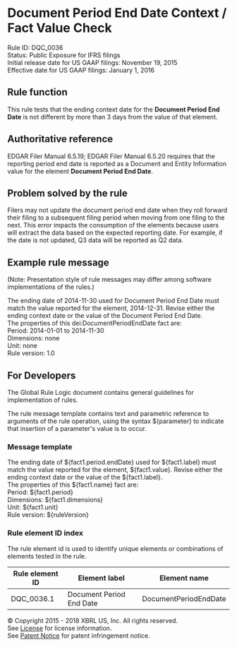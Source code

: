 # Document Period End Date Context / Fact Value Check
Rule ID: DQC_0036   
Status: Public Exposure for IFRS filings  
Initial release date for US GAAP filings: November 19, 2015  
Effective date for US GAAP filings: January 1, 2016

## Rule function

This rule tests that the ending context date for the **Document Period End Date** is not different by more than 3 days from the value of that element.

## Authoritative reference

EDGAR Filer Manual 6.5.19; EDGAR Filer Manual 6.5.20 requires that the reporting period end date is reported as a Document and Entity Information value for the element **Document Period End Date**.  

## Problem solved by the rule

Filers may not update the document period end date when they roll forward their filing to a subsequent filing period when moving from one filing to the next. This error impacts the consumption of the elements because users will extract the data based on the expected reporting date. For example, if the date is not updated, Q3 data will be reported as Q2 data.

## Example rule message 
(Note: Presentation style of rule messages may differ among software implementations of the rules.)

The ending date of 2014-11-30 used for Document Period End Date must match the value reported for the element, 2014-12-31. Revise either the ending context date or the value of the Document Period End Date.    
The properties of this dei:DocumentPeriodEndDate fact are:   
Period: 2014-01-01 to 2014-11-30   
Dimensions: none   
Unit: none   
Rule version: 1.0

## For Developers

The Global Rule Logic document contains general guidelines for implementation of rules.

The rule message template contains text and parametric reference to arguments of the rule operation, using the syntax ${parameter} to indicate that insertion of a parameter's value is to occur. 

### Message template

The ending date of ${fact1.period.endDate} used for ${fact1.label} must match the value reported for the element, ${fact1.value}. Revise either the ending context date or the value of the ${fact1.label}.     
The properties of this ${fact1.name} fact are:   
Period: ${fact1.period}   
Dimensions: ${fact1.dimensions}   
Unit: ${fact1.unit}   
Rule version: ${ruleVersion}

### Rule element ID index

The rule element id is used to identify unique elements or combinations of elements tested in the rule. 

| Rule element ID | Element label | Element name |
| ----- | ----- | ----- |
| DQC_0036.1 | Document Period End Date | DocumentPeriodEndDate |


© Copyright 2015 - 2018 XBRL US, Inc. All rights reserved.   
See [License](https://xbrl.us/dqc-license) for license information.  
See [Patent Notice](https://xbrl.us/dqc-patent) for patent infringement notice.
